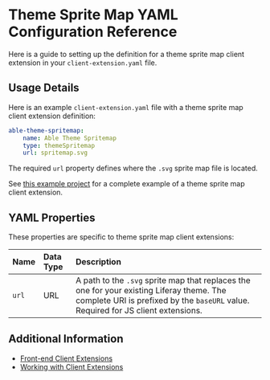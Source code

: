 # Theme Sprite Map YAML Configuration Reference

Here is a guide to setting up the definition for a theme sprite map client extension in your `client-extension.yaml` file.

## Usage Details

Here is an example `client-extension.yaml` file with a theme sprite map client extension definition:

```yaml
able-theme-spritemap:
    name: Able Theme Spritemap
    type: themeSpritemap
    url: spritemap.svg
```

The required `url` property defines where the `.svg` sprite map file is located.

See [this example project](https://github.com/liferay/liferay-portal/tree/master/workspaces/sample-default-workspace/client-extensions/sample-theme-spritemap) for a complete example of a theme sprite map client extension.

## YAML Properties

These properties are specific to theme sprite map client extensions:

| Name | Data Type | Description |
| :--- | :--- | :--- |
| `url` | URL | A path to the `.svg` sprite map that replaces the one for your existing Liferay theme. The complete URI is prefixed by the `baseURL` value. Required for JS client extensions. |

## Additional Information

* [Front-end Client Extensions](../front-end-client-extensions.md)
* [Working with Client Extensions](../working-with-client-extensions.md)